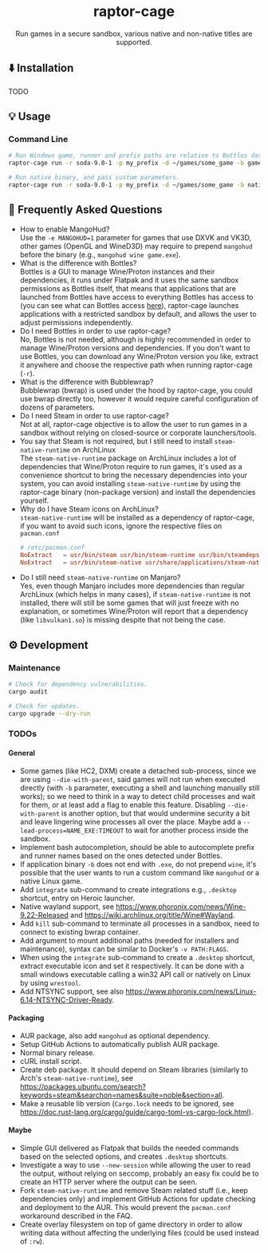 <div align="center">
  <h1>
    raptor-cage
  </h1>
  <p>
    Run games in a secure sandbox, various native and non-native titles are supported.
  </p>
</div>

## ⬇️ Installation

TODO

## 💡 Usage

### Command Line

```bash
# Run Windows game, runner and prefix paths are relative to Bottles data directory.
raptor-cage run -r soda-9.0-1 -p my_prefix -d ~/games/some_game -b game.exe

# Run native binary, and pass custom parameters.
raptor-cage run -r soda-9.0-1 -p my_prefix -d ~/games/some_game -b native_binary -- --param1
```

## 📌 Frequently Asked Questions

* How to enable MangoHud?  
  Use the `-e MANGOHUD=1` parameter for games that use DXVK and VK3D, other games (OpenGL and WineD3D) may require to prepend `mangohud` before the binary (e.g., `mangohud wine game.exe`).
* What is the difference with Bottles?  
  Bottles is a GUI to manage Wine/Proton instances and their dependencies, it runs under Flatpak and it uses the same sandbox permissions as Bottles itself, that means that applications that are launched from Bottles have access to everything Bottles has access to (you can see what can Bottles access [here](https://github.com/flathub/com.usebottles.bottles/blob/master/com.usebottles.bottles.yml#L9)), raptor-cage launches applications with a restricted sandbox by default, and allows the user to adjust permissions independently.
* Do I need Bottles in order to use raptor-cage?  
  No, Bottles is not needed, although is highly recommended in order to manage Wine/Proton versions and dependencies. If you don't want to use Bottles, you can download any Wine/Proton version you like, extract it anywhere and choose the respective path when running raptor-cage (`-r`).
* What is the difference with Bubblewrap?  
  Bubblewrap (bwrap) is used under the hood by raptor-cage, you could use bwrap directly too, however it would require careful configuration of dozens of parameters.
* Do I need Steam in order to use raptor-cage?  
  Not at all, raptor-cage objective is to allow the user to run games in a sandbox without relying on closed-source or corporate launchers/tools.
* You say that Steam is not required, but I still need to install `steam-native-runtime` on ArchLinux  
  The `steam-native-runtime` package on ArchLinux includes a lot of dependencies that Wine/Proton require to run games, it's used as a convenience shortcut to bring the necessary dependencies into your system, you can avoid installing `steam-native-runtime` by using the raptor-cage binary (non-package version) and install the dependencies yourself.
* Why do I have Steam icons on ArchLinux?  
  `steam-native-runtime` will be installed as a dependency of raptor-cage, if you want to avoid such icons, ignore the respective files on `pacman.conf`
  ```conf
  # /etc/pacman.conf
  NoExtract   = usr/bin/steam usr/bin/steam-runtime usr/bin/steamdeps usr/share/applications/steam.desktop
  NoExtract   = usr/bin/steam-native usr/share/applications/steam-native.desktop
  ```
* Do I still need `steam-native-runtime` on Manjaro?  
  Yes, even though Manjaro includes more dependencies than regular ArchLinux (which helps in many cases), if `steam-native-runtime` is not installed, there will still be some games that will just freeze with no explanation, or sometimes Wine/Proton will report that a dependency (like `libvulkan1.so`) is missing despite that not being the case.

## ⚙️ Development

### Maintenance

```bash
# Check for dependency vulnerabilities.
cargo audit

# Check for updates.
cargo upgrade --dry-run
```

### TODOs

#### General

* Some games (like HC2, DXM) create a detached sub-process, since we are using `--die-with-parent`, said games will not run when executed directly (with `-b` parameter, executing a shell and launching manually still works); so we need to think in a way to detect child processes and wait for them, or at least add a flag to enable this feature. Disabling `--die-with-parent` is another option, but that would undermine security a bit and leave lingering wine processes all over the place. Maybe add a `--lead-process=NAME_EXE:TIMEOUT` to wait for another process inside the sandbox.
* Implement bash autocompletion, should be able to autocomplete prefix and runner names based on the ones detected under Bottles.
* If application binary `-b` does not end with `.exe`, do not prepend `wine`, it's possible that the user wants to run a custom command like `mangohud` or a native Linux game.
* Add `integrate` sub-command to create integrations e.g., `.desktop` shortcut, entry on Heroic launcher.
* Native wayland support, see https://www.phoronix.com/news/Wine-9.22-Released and https://wiki.archlinux.org/title/Wine#Wayland.
* Add `kill` sub-command to terminate all processes in a sandbox, need to connect to existing bwrap container.
* Add argument to mount additional paths (needed for installers and maintenance), syntax can be similar to Docker's `-v PATH:FLAGS`.
* When using the `integrate` sub-command to create a `.desktop` shortcut, extract executable icon and set it respectively. It can be done with a small windows executable calling a win32 API call or natively on Linux by using `wrestool`.
* Add NTSYNC support, see also https://www.phoronix.com/news/Linux-6.14-NTSYNC-Driver-Ready.

#### Packaging

* AUR package, also add `mangohud` as optional dependency.
* Setup GitHub Actions to automatically publish AUR package.
* Normal binary release.
* cURL install script.
* Create deb package. It should depend on Steam libraries (similarly to Arch's `steam-native-runtime`), see https://packages.ubuntu.com/search?keywords=steam&searchon=names&suite=noble&section=all.
* Make a reusable lib version (`Cargo.lock` needs to be ignored, see https://doc.rust-lang.org/cargo/guide/cargo-toml-vs-cargo-lock.html).

#### Maybe

* Simple GUI delivered as Flatpak that builds the needed commands based on the selected options, and creates `.desktop` shortcuts.
* Investigate a way to use `--new-session` while allowing the user to read the output, without relying on seccomp, probably an easy fix could be to create an HTTP server where the output can be seen.
* Fork `steam-native-runtime` and remove Steam related stuff (i.e., keep dependencies only) and implement GitHub Actions for update checking and deployment to the AUR. This would prevent the `pacman.conf` workaround described in the FAQ.
* Create overlay filesystem on top of game directory in order to allow writing data without affecting the underlying files (could be used instead of `:rw`).
